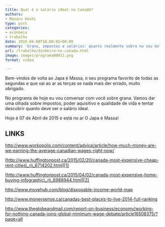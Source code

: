 ```yaml
---
title: Qual é o salário ideal no Canadá?
authors:
- Masaru Hoshi
type: post
categories:
- economia
- trabalho
date: 2015-04-08T16:00:01+00:00
summary: 'Grana, impostos e salários: quanto realmente sobra no seu bolso?'
url: /trabalho/dinheiro-no-canada.html
image: images/programa00011.png
format: video

---
```

Bem-vindos de volta ao Japa é Massa, o seu programa favorito de todas as segundas e que vai ao ar as terças se nada mais der errado, muito obrigado.

No programa de hoje eu vou conversar com você sobre grana. Vamos dar uma olhada sobre impostos, poder aquisitivo e qualidade de vida e tentar descobrir quanto deve ser o salário ideal.

Hoje é 07 de Abril de 2015 e está no ar O Japa é Massa!

## LINKS

<http://www.workopolis.com/content/advice/article/how-much-money-are-we-earning-the-average-canadian-wages-right-now/>

[http://www.huffingtonpost.ca/2015/02/20/canada-most-expensive-cheap-rent-cities\_n\_6714202.html][1]

[http://www.huffingtonpost.ca/2015/04/02/canada-most-expensive-home-buying-infographic\_n\_6988944.html][2]

<http://www.movehub.com/blog/disposable-income-world-map>

<http://www.moneysense.ca/canadas-best-places-to-live-2014-full-ranking>

<http://www.theglobeandmail.com/report-on-business/economy/working-for-nothing-canada-joins-global-minimum-wage-debate/article16508375/?page=all>

 [1]: http://www.huffingtonpost.ca/2015/02/20/canada-most-expensive-cheap-rent-cities_n_6714202.html
 [2]: http://www.huffingtonpost.ca/2015/04/02/canada-most-expensive-home-buying-infographic_n_6988944.html